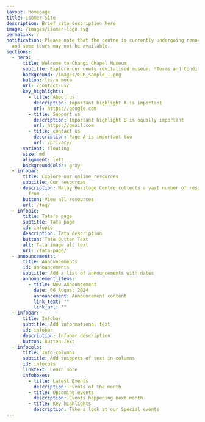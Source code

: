 ```yaml
---
layout: homepage
title: Isomer Site
description: Brief site description here
image: /images/isomer-logo.svg
permalink: /
notification: Please note that the centre is currently undergoing renovations
  and some tours may not be available.
sections:
  - hero:
      title: Welcome to Changi Chapel Museum
      subtitle: Explore our newly revitalised museum. *Terms and Conditions apply.
      background: /images/CCM_sample_1.png
      button: learn more
      url: /contact-us/
      key_highlights:
        - title: About us
          description: Important highlight A is important
          url: https://google.com
        - title: Support us
          description: Important highlight B is equally important
          url: https://gmail.com
        - title: contact us
          description: Page A is important too
          url: /privacy/
      variant: floating
      size: md
      alignment: left
      backgroundColor: gray
  - infobar:
      title: Explore our online resources
      subtitle: Our resources
      description: Malay Heritage Centre collects a vast number of resources, spanning
        from ...
      button: View all resources
      url: /faq/
  - infopic:
      title: Tata's page
      subtitle: Tata page
      id: infopic
      description: Tata description
      button: Tata Button Text
      alt: Tata image alt text
      url: /tata-page/
  - announcements:
      title: Announcements
      id: announcements
      subtitle: Add a list of announcements with dates
      announcement_items:
        - title: New Announcement
          date: 06 August 2024
          announcement: Announcement content
          link_text: ""
          link_url: ""
  - infobar:
      title: Infobar
      subtitle: Add informational text
      id: infobar
      description: Infobar description
      button: Button Text
  - infocols:
      title: Info-columns
      subtitle: Add snippets of text in columns
      id: infocols
      linktext: Learn more
      infoboxes:
        - title: Latest Events
          description: Events of the month
        - title: Upcoming events
          description: Events happening next month
        - title: Key highlights
          description: Take a look at our Special events
---
```

